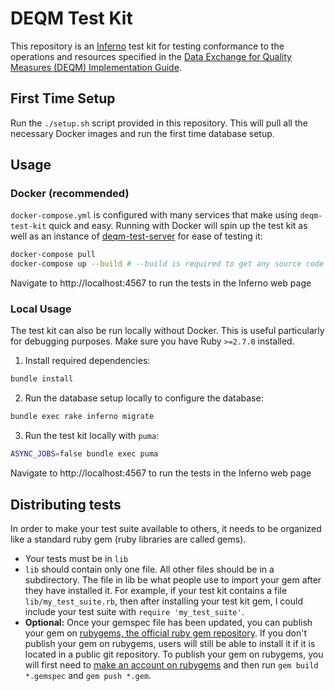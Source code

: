 # DEQM Test Kit

This repository is an [Inferno](https://github.com/inferno-community/inferno-core) test kit
for testing conformance to the operations and resources specified in the 
[Data Exchange for Quality Measures (DEQM) Implementation Guide](http://hl7.org/fhir/us/davinci-deqm/).

## First Time Setup

Run the `./setup.sh` script provided in this repository. This will pull all the necessary Docker images and
run the first time database setup.

## Usage

### Docker (recommended)

`docker-compose.yml` is configured with many services that make using `deqm-test-kit` quick and easy. Running with Docker will
spin up the test kit as well as an instance of [deqm-test-server](https://github.com/projecttacoma/deqm-test-server/) for ease of testing it:

``` bash
docker-compose pull
docker-compose up --build # --build is required to get any source code changes from the lib/ directory
```

Navigate to http://localhost:4567 to run the tests in the Inferno web page

### Local Usage

The test kit can also be run locally without Docker. This is useful particularly for debugging purposes.
Make sure you have Ruby `>=2.7.0` installed.

1. Install required dependencies:

``` bash
bundle install
```

2. Run the database setup locally to configure the database:

``` bash
bundle exec rake inferno migrate
```

3. Run the test kit locally with `puma`:

``` bash
ASYNC_JOBS=false bundle exec puma
```

Navigate to http://localhost:4567 to run the tests in the Inferno web page

## Distributing tests

In order to make your test suite available to others, it needs to be organized
like a standard ruby gem (ruby libraries are called gems).

- Your tests must be in `lib`
- `lib` should contain only one file. All other files should be in a
  subdirectory. The file in lib be what people use to import your gem after they
  have installed it. For example, if your test kit contains a file
  `lib/my_test_suite.rb`, then after installing your test kit gem, I could
  include your test suite with `require 'my_test_suite'`.
- **Optional:** Once your gemspec file has been updated, you can publish your
  gem on [rubygems, the official ruby gem repository](https://rubygems.org/). If
  you don't publish your gem on rubygems, users will still be able to install it
  if it is located in a public git repository. To publish your gem on rubygems,
  you will first need to [make an account on
  rubygems](https://guides.rubygems.org/publishing/#publishing-to-rubygemsorg)
  and then run `gem build *.gemspec` and `gem push *.gem`.


